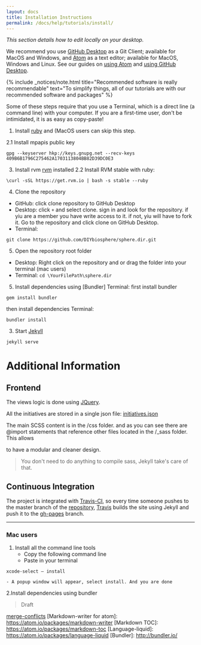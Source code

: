 ```yaml
---
layout: docs
title: Installation Instructions
permalink: /docs/help/tutorials/install/
---
```


_This section details how to edit locally on your desktop._

We recommend you use [GitHub Desktop] as a Git Client; available for MacOS and Windows, and [Atom] as a text editor; available for MacOS, Windows and Linux. See our guides on [using Atom] and [using GitHub Desktop].

{% include _notices/note.html title="Recommended software is really recommendable" text="To simplify things, all of our tutorials are with our recommended software and packages" %}

Some of these steps require that you use a Terminal, which is a direct line (a command line) with your computer. If you are a first-time user, don't be intimidated, it is as easy as copy-paste!

1. Install [ruby](https://www.ruby-lang.org/en/documentation/installation/) and (MacOS users can skip this step.

  2.1 Install mpapis public key
  ```
  gpg --keyserver hkp://keys.gnupg.net --recv-keys 409B6B1796C275462A1703113804BB82D39DC0E3
  ```


3. Install rvm
[rvm](https://rvm.io/rvm/install) installed
  2.2 Install RVM stable with ruby:
  ```
  \curl -sSL https://get.rvm.io | bash -s stable --ruby
```

4. Clone the repository
  - GitHub: click clone repository to GitHub Desktop
  - Desktop: click `+` and select clone. sign in and look for the repository. if yiu are a member you have write access to it. if not, yiu will have to fork it.
Go to the repository and click clone on GitHub Desktop.
  - Terminal:
```
git clone https://github.com/DIYbiosphere/sphere.dir.git
```

5. Open the repository root folder
 - Desktop: Right click on the repository and
or drag the folder into your terminal (mac users)
 - Terminal:
``` cd \YourFilePath\sphere.dir ```


5. Install dependencies using [Bundler]
Terminal: first install bundler
```
gem install bundler
```
then install dependencies
Terminal:
  ```
  bundler install
  ```


3. Start [Jekyll](https://jekyllrb.com/)
```
jekyll serve
```

# Additional Information

## Frontend
The views logic is done using [JQuery](https://jquery.com/).

All the initiatives are stored in a single json file:
[initiatives.json](https://github.com/DIYbiosphere/sphere.dir/blob/gh-pages/js/data/initiatives.json)

The main SCSS content is in the /css folder. and as you can see there are @import
statements that reference other files located in the /\_sass folder. This allows


to have a modular and cleaner design.

> You don't need to do anything to compile sass, Jekyll take's care of that.


## Continuous Integration
The project is integrated with [Travis-CI](https://travis-ci.org/), so every
time someone pushes to the master branch of the
[repository](https://github.com/DIYbiosphere/sphere.dir),
[Travis](https://travis-ci.org/) builds the site using Jekyll and push it to the
[gh-pages](https://github.com/DIYbiosphere/sphere.dir/tree/gh-pages) branch.

---

### Mac users
1. Install all the command line tools
	- Copy the following command line
	- Paste in your terminal
```
xcode-select — install
```
	- A popup window will appear, select install. And you are done
2.Install dependencies using bundler


> Draft


[GitHub Desktop]: https://desktop.github.com/
[Atom]: https://atom.io/
[using atom]: /docs/help/tutorials/using-atom/
[using Github Desktop]: docs/help/tutorials/
[file icons]: https://atom.io/packages/file-icons
[pigments]: https://atom.io/packages/pigments
[todo-show]: https://atom.io/packages/todo-show
[atom beautify]: https://atom.io/packages/atom-beautify
[merge-conflicts](https://atom.io/packages/merge-conflicts)
[Markdown-writer for atom]: https://atom.io/packages/markdown-writer
[Markdown TOC]: https://atom.io/packages/markdown-toc
[Language-liquid]: https://atom.io/packages/language-liquid
[Bundler]: http://bundler.io/
